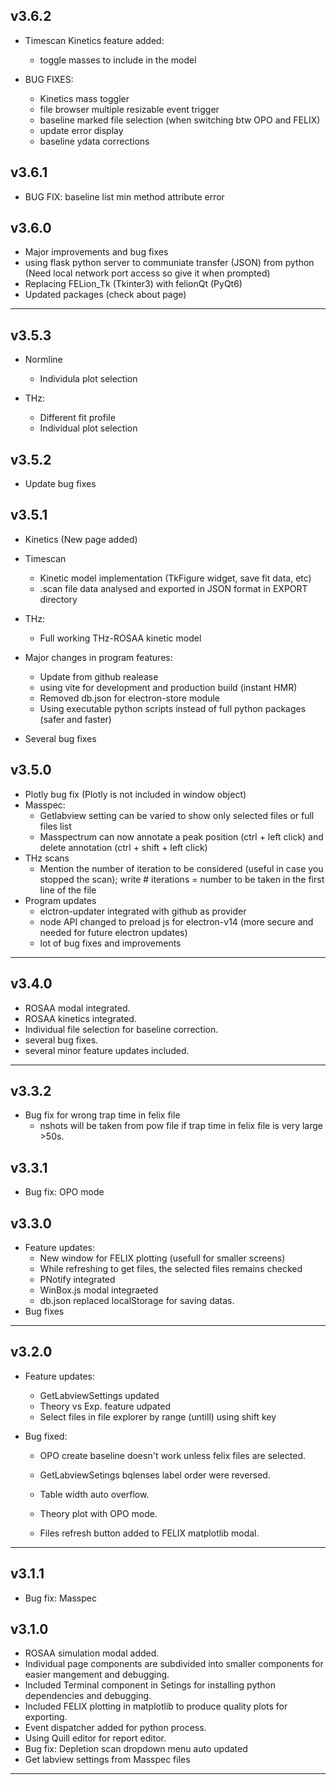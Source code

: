 ## v3.6.2

- Timescan Kinetics feature added:
    - toggle masses to include in the model

- BUG FIXES:
    - Kinetics mass toggler
    - file browser multiple resizable event trigger
    - baseline marked file selection (when switching btw OPO and FELIX)
    - update error display
    - baseline ydata corrections
## v3.6.1

- BUG FIX: baseline list min method attribute error 

## v3.6.0

- Major improvements and bug fixes
- using flask python server to communiate transfer (JSON) from python (Need local network port access so give it when prompted)
- Replacing FELion_Tk (Tkinter3) with felionQt (PyQt6)
- Updated packages (check about page)
---

## v3.5.3

- Normline
    - Individula plot selection

- THz: 
    - Different fit profile
    - Individual plot selection

## v3.5.2

- Update bug fixes
## v3.5.1

- Kinetics (New page added)
- Timescan
    - Kinetic model implementation (TkFigure widget, save fit data, etc)
    - .scan file data analysed and exported in JSON format in EXPORT directory
- THz:
    - Full working THz-ROSAA kinetic model

- Major changes in program features:
    - Update from github realease
    - using vite for development and production build (instant HMR)
    - Removed db.json for electron-store module
    - Using executable python scripts instead of full python packages (safer and faster)
- Several bug fixes

## v3.5.0

- Plotly bug fix (Plotly is not included in window object)
- Masspec:
    - Getlabview setting can be varied to show only selected files or full files list
    - Masspectrum can now annotate a peak position (ctrl + left click) and delete annotation (ctrl + shift + left click)
- THz scans
    - Mention the number of iteration to be considered (useful in case you stopped the scan); write # iterations = number to be taken in the first line of the file
- Program updates
    - elctron-updater integrated with github as provider 
    - node API changed to preload js for electron-v14 (more secure and needed for future electron updates)
    - lot of bug fixes and improvements

---
## v3.4.0

- ROSAA modal integrated.
- ROSAA kinetics integrated.
- Individual file selection for baseline correction.
- several bug fixes.
- several minor feature updates included.

---
## v3.3.2

- Bug fix for wrong trap time in felix file 
    - nshots will be taken from pow file if trap time in felix file is very large >50s.
    
## v3.3.1

- Bug fix: OPO mode

## v3.3.0

- Feature updates:
    - New window for FELIX plotting (usefull for smaller screens)
    - While refreshing to get files, the selected files remains checked
    - PNotify integrated
    - WinBox.js modal integraeted
    - db.json replaced localStorage for saving datas.
- Bug fixes    
---
## v3.2.0

- Feature updates:
    - GetLabviewSettings updated
    - Theory vs Exp. feature udpated
    - Select files in file explorer by range (untill) using shift key

- Bug fixed: 
    - OPO create baseline doesn't work unless felix files are selected.
    - GetLabviewSetings bqlenses label order were reversed.
    - Table width auto overflow.

    - Theory plot with OPO mode.
    - Files refresh button added to FELIX matplotlib modal.    
---
## v3.1.1

- Bug fix: Masspec

## v3.1.0

- ROSAA simulation modal added.
- Individual page components are subdivided into smaller components for easier mangement and debugging.
- Included Terminal component in Setings for installing python dependencies and debugging.
- Included FELIX plotting in matplotlib to produce quality plots for exporting.
- Event dispatcher added for python process.
- Using Quill editor for report editor.
- Bug fix: Depletion scan dropdown menu auto updated
- Get labview settings from Masspec files
---
